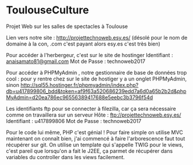# ToulouseCulture
Projet Web sur les salles de spectacles à Toulouse


Lien vers notre site : http://projettechnoweb.esy.es/ (désolé pour le nom de domaine à la con, .com c'est payant alors esy.es c'est très bien)

Pour accéder à l'herbergeur, c'est sur le site de hostinger
Identifiant  : anaisamato81@gmail.com
Mot de Passe : technoweb2017

Pour accéder à PHPMyAdmin , notre gestionnaire de base de données trop cool : 
pour y rentre chez sur le site de hostiger y a un onglet PHPMyAdmin, 
sinon http://sql55.hostinger.fr/phpmyadmin/index.php?db=u417899806_bdd&token=af9f63a520686239edd7a6d0a65b2b2d&phpMyAdmin=d20ea786ec96556389417688e5eebc3b3796f54d


Les identifiants ftp pour se connecter à filezilla, car ça sera nécessaire comme on travaillera sur un serveur
Hôte	     : ftp://projettechnoweb.esy.es/
Identifiant  : u417899806
Mot de Passe : technoweb2017


Pour le code lui même, PHP c'est génial !
Pour faire simple on utilise MVC maintenant on connaît bien, j'ai commencé à faire l'arborescence faut tout récupérer sur git.
On utilise un template qui s'appelle TWIG pour le views, c'est pareil que lorsqu'on a fait le J2EE, ça parmet de récupérer dans variables du controller dans les views facilement.


